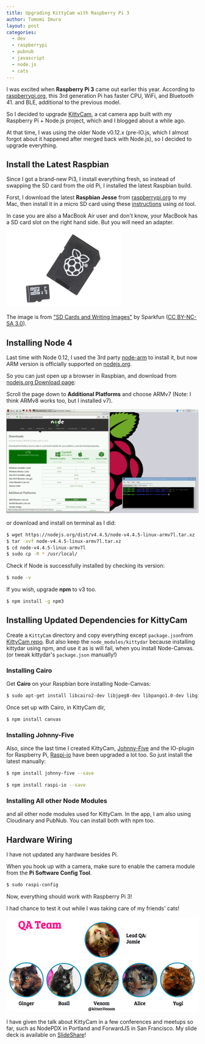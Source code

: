 ```yaml
---
title: Upgrading KittyCam with Raspberry Pi 3
author: Tomomi Imura
layout: post
categories:
  - dev
  - raspberrypi
  - pubnub
  - javascript
  - node.js  
  - cats
---
```




I was excited when **Raspberry Pi 3** came out earlier this year. According to [raspberrypi.org](https://www.raspberrypi.org/products/raspberry-pi-3-model-b/), this 3rd generation Pi has faster CPU, WiFi, and Bluetooth 41. and BLE, additional to the previous model.

So I decided to upgrade [KittyCam](http://www.girliemac.com/blog/2015/12/25/kittycam-raspberrypi-camera-cat-face-recog-nodejs/), a cat camera app built with my Raspberry Pi + Node.js project, which and I blogged about a while ago.

At that time, I was using the older Node v0.12.x (pre-IO.js, which I almost forgot about it happened after merged back with Node.js), so I decided to upgrade everything.

## Install the Latest Raspbian

Since I got a brand-new Pi3, I install everything fresh, so instead of swapping the SD card from the old Pi, I installed the latest Raspbian build.

Forst, I download the latest **Raspbian Jesse** from [raspberrypi.org](https://www.raspberrypi.org/downloads/raspbian/) to my Mac, then install it in a micro SD card using these [instructions](https://www.raspberrypi.org/documentation/installation/installing-images/README.md) using `dd` tool.

In case you are also a MacBook Air user and don't know, your MacBook has a SD card slot on the right hand side. But you will need an adapter.

![SD card adapter](/assets/images/articles/2016/06/sdcard.jpg)

The image is from ["SD Cards and Writing Images"]((https://learn.sparkfun.com/tutorials/sd-cards-and-writing-images)) by Sparkfun ([CC BY-NC-SA 3.0](http://creativecommons.org/licenses/by-nc-sa/3.0/)).

## Installing Node 4

Last time with Node 0.12, I used the 3rd party [node-arm](http://node-arm.herokuapp.com/) to install it, but now ARM version is officially supported on [nodejs.org](https://nodejs.org/).

So you can just open up a browser in Raspbian, and download from [nodejs.org Download page](https://nodejs.org/en/download/):

Scroll the page down to **Additional Platforms** and choose ARMv7 (Note: I think ARMv8 works too, but I installed v7).

![node download](/assets/images/articles/2016/06/raspi3-node4-armv7.png)

or download and install on terminal as I did:

```bash
$ wget https://nodejs.org/dist/v4.4.5/node-v4.4.5-linux-armv7l.tar.xz
$ tar -xvf node-v4.4.5-linux-armv7l.tar.xz 
$ cd node-v4.4.5-linux-armv7l
$ sudo cp -R * /usr/local/
```

Check if Node is successfully installed by checking its version:

```bash
$ node -v
```

If you wish, upgrade **npm** to v3 too.

```bash
$ npm install -g npm3
```



## Installing Updated Dependencies for KittyCam

Create a `KittyCam` directory and copy everything except `package.json`from [KittyCam repo](https://github.com/girliemac/RPi-KittyCam). But also keep the `node_modules/kittydar` because installing kittydar using npm, and use it as is will fail, when you install Node-Canvas. (or tweak kittydar's `package.json` manually!)

### Installing Cairo

Get **Cairo** on your Raspbian bore installing Node-Canvas:

```bash
$ sudo apt-get install libcairo2-dev libjpeg8-dev libpango1.0-dev libgif-dev build-essential g++
```

Once set up with Cairo, in KittyCam dir,

```bash
$ npm install canvas
```

### Installing Johnny-Five

Also, since the last time I created KittyCam, [Johnny-Five](http://johnny-five.io/) and the IO-plugin for Raspberry Pi, [Raspi-io](https://github.com/bryan-m-hughes/raspi-io) have been upgraded a lot too. So just install the latest manually:

```bash
$ npm install johnny-five --save
```

```bash
$ npm install raspi-io --save
```

### Installing All other Node Modules

and all other node modules used for KittyCam. In the app, I am also using Cloudinary and PubNub. You can install both with npm too.



## Hardware Wiring

I have not updated any hardware besides Pi.

When you hook up with a camera, make sure to enable the camera module from the **Pi Software Config Tool**.

```bash
$ sudo raspi-config
```



Now, everything should work with Raspberry Pi 3!

I had chance to test it out while I was taking care of my friends' cats!

![QA Team](/assets/images/articles/2016/06/qateam.png)



I have given the talk about KittyCam in a few conferences and meetups so far, such as NodePDX in Portland and ForwardJS in San Francisco. My slide deck is available on [SlideShare](http://www.slideshare.net/tomomi/nodepdx-from-software-to-hardware-how-do-i-track-my-cat-with-javascript)!

